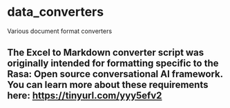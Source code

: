 # data_converters
Various document format converters

## The Excel to Markdown converter script was originally intended for formatting specific to the Rasa: Open source conversational AI framework. You can learn more about these requirements here: https://tinyurl.com/yyy5efv2
